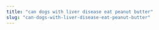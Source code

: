```yaml
---
title: "can dogs with liver disease eat peanut butter"
slug: "can-dogs-with-liver-disease-eat-peanut-butter"
---
```


